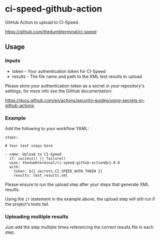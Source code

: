 # ci-speed-github-action
GitHub Action to upload to CI-Speed.

https://github.com/thedumbterminal/ci-speed

## Usage

### Inputs

* token - Your authentication token for CI-Speed
* results - The file name and path to the XML test results to upload

Please store your authentication token as a secret in your repository's settings, for more info see the GitHub documentation:

https://docs.github.com/en/actions/security-guides/using-secrets-in-github-actions

### Example
Add the following to your workflow YAML:

```
steps:

# Your test steps here

- name: Upload to CI-Speed
  if: success() || failure()
  uses: thedumbterminal/ci-speed-github-action@v1.0.0
  with:
    token: ${{ secrets.CI_SPEED_AUTH_TOKEN }}
    results: test_results.xml
```

Please ensure to run the upload step after your steps that generate XML results.

Using the `if` statement in the example above, the upload step will still run if the project's tests fail.

### Uploading multiple results
Just add the step multiple times referencing the correct results file in each step.